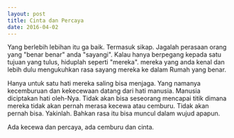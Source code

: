 ```yaml
---
layout: post
title: Cinta dan Percaya
date: 2016-04-02
---
```


Yang berlebih lebihan itu ga baik. Termasuk sikap. Jagalah perasaan orang yang "benar benar" anda "sayangi". Kalau hanya berpegang kepada satu tujuan yang tulus, hiduplah seperti "mereka". mereka yang anda kenal dan lebih dulu mengukuhkan rasa sayang mereka ke dalam Rumah yang benar.

Hanya untuk satu hati mereka saling bisa menjaga. Yang namanya kecemburuan dan kekecewaan datang dari hati manusia. Manusia diciptakan hati oleh-Nya. Tidak akan bisa seseorang mencapai titik dimana mereka tidak akan pernah merasa kecewa atau cemburu. Tidak akan pernah bisa. Yakinlah. Bahkan rasa itu bisa muncul dalam wujud apapun.

Ada kecewa dan percaya, ada cemburu dan cinta.

